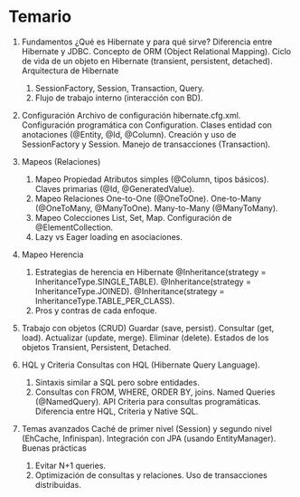 # Temario

1. Fundamentos
    ¿Qué es Hibernate y para qué sirve?
    Diferencia entre Hibernate y JDBC.
    Concepto de ORM (Object Relational Mapping).
    Ciclo de vida de un objeto en Hibernate (transient, persistent, detached).
    Arquitectura de Hibernate
    1. SessionFactory, Session, Transaction, Query.
    2. Flujo de trabajo interno (interacción con BD).

2. Configuración
    Archivo de configuración hibernate.cfg.xml.
    Configuración programática con Configuration.
    Clases entidad con anotaciones (@Entity, @Id, @Column).
    Creación y uso de SessionFactory y Session.
    Manejo de transacciones (Transaction).

3. Mapeos (Relaciones)
    1. Mapeo Propiedad
        Atributos simples (@Column, tipos básicos).
        Claves primarias (@Id, @GeneratedValue).
    2. Mapeo Relaciones
        One-to-One (@OneToOne).
        One-to-Many (@OneToMany, @ManyToOne).
        Many-to-Many (@ManyToMany).
    3. Mapeo Colecciones
        List, Set, Map.
        Configuración de @ElementCollection.
    4. Lazy vs Eager loading en asociaciones.

4. Mapeo Herencia

    1. Estrategias de herencia en Hibernate
        @Inheritance(strategy = InheritanceType.SINGLE_TABLE).
        @Inheritance(strategy = InheritanceType.JOINED).
        @Inheritance(strategy = InheritanceType.TABLE_PER_CLASS).
    2. Pros y contras de cada enfoque.

5. Trabajo con objetos (CRUD)
    Guardar (save, persist).
    Consultar (get, load).
    Actualizar (update, merge).
    Eliminar (delete).
    Estados de los objetos Transient, Persistent, Detached.

6. HQL y Criteria
    Consultas con HQL (Hibernate Query Language).
    1. Sintaxis similar a SQL pero sobre entidades.
    2. Consultas con FROM, WHERE, ORDER BY, joins.
    Named Queries (@NamedQuery).
    API Criteria para consultas programáticas.
    Diferencia entre HQL, Criteria y Native SQL.

7. Temas avanzados
    Caché de primer nivel (Session) y segundo nivel (EhCache, Infinispan).
    Integración con JPA (usando EntityManager).
    Buenas prácticas
    1. Evitar N+1 queries.
    2. Optimización de consultas y relaciones.
    Uso de transacciones distribuidas.
